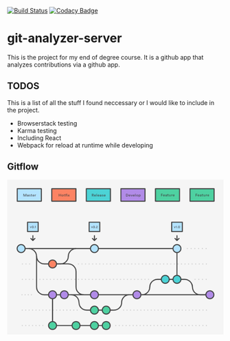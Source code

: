 [![Build Status](https://travis-ci.com/SergioFaya/git-analyzer-app.svg?token=LDdyavasGPqmNSP4eDss&branch=master)](https://travis-ci.com/SergioFaya/git-analyzer-app)
[![Codacy Badge](https://api.codacy.com/project/badge/Grade/93564477bba747c697fe60ebc8887e34)](https://www.codacy.com?utm_source=github.com&amp;utm_medium=referral&amp;utm_content=SergioFaya/git-analyzer-app&amp;utm_campaign=Badge_Grade)

# git-analyzer-server

This is the project for my end of degree course. It is a github app that analyzes contributions via a github app.

## TODOS

This is a list of all the stuff I found neccessary or I would like to include in the project.

* Browserstack testing
* Karma testing
* Including React
* Webpack for reload at runtime while developing

## Gitflow

![Gitflow diagram](docs/img/gitflow.png)